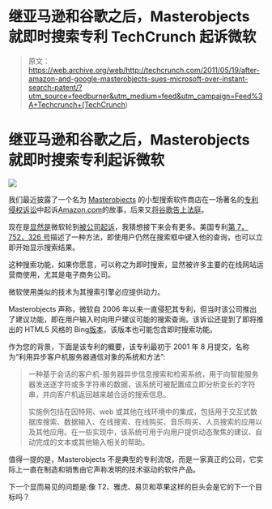 # 继亚马逊和谷歌之后，Masterobjects 就即时搜索专利 TechCrunch 起诉微软

> 原文：<https://web.archive.org/web/http://techcrunch.com/2011/05/19/after-amazon-and-google-masterobjects-sues-microsoft-over-instant-search-patent/?utm_source=feedburner&utm_medium=feed&utm_campaign=Feed%3A+Techcrunch+(TechCrunch>)

# 继亚马逊和谷歌之后，Masterobjects 就即时搜索专利起诉微软

![](img/1893723093908b44b14e38f70613783e.png)

我们最近披露了一个名为 [Masterobjects](https://web.archive.org/web/20230203081954/http://masterobjects.com/) 的小型搜索软件商店在一场著名的[专利侵权诉讼](https://web.archive.org/web/20230203081954/https://techcrunch.com/2011/03/10/amazon-com-slammed-with-lawsuit-over-instant-search-patent/)中起诉[Amazon.com](https://web.archive.org/web/20230203081954/http://www.crunchbase.com/company/amazon)的故事，后来又[将谷歌告上法庭](https://web.archive.org/web/20230203081954/https://techcrunch.com/2011/03/11/after-amazon-masterobjects-takes-google-to-court-over-instant-search-patent/)。

现在是[显然是](https://web.archive.org/web/20230203081954/http://www.techeye.net/business/masterobjects-sues-microsoft-on-search)微软轮到[被公司起诉](https://web.archive.org/web/20230203081954/http://dockets.justia.com/docket/california/candce/3:2011cv02402/240755/)，我猜想接下来会有更多。美国专利[第 7，752，326 号](https://web.archive.org/web/20230203081954/http://www.google.com/patents/about?id=H-bRAAAAEBAJ&dq=7,752,326)描述了一种方法，即使用户仍然在搜索框中键入他的查询，也可以立即开始显示搜索结果。

这种搜索功能，如果你愿意，可以称之为即时搜索，显然被许多主要的在线网站运营商使用，尤其是电子商务公司。

微软使用类似的技术为其搜索引擎必应提供动力。

Masterobjects 声称，微软自 2006 年以来一直侵犯其专利，但当时该公司推出了建议功能，即在用户输入时向用户建议可能的搜索查询。该诉讼还提到了即将推出的 HTML5 风格的 Bing[版本](https://web.archive.org/web/20230203081954/http://bing.com/)，该版本也可能包含即时搜索功能。

作为您的背景，下面是该专利的概要，该专利最初于 2001 年 8 月提交，名称为“利用异步客户机服务器通信对象的系统和方法”:

> 一种基于会话的客户机-服务器异步信息搜索和检索系统，用于向智能服务器发送逐字符或多字符串的数据，该系统可被配置成立即分析变长的字符串，并向客户机返回越来越合适的搜索信息。
> 
> 实施例包括在因特网、web 或其他在线环境中的集成，包括用于交互式数据库搜索、数据输入、在线搜索、在线购买、音乐购买、人员搜索的应用以及其他应用。在一些实现中，该系统可用于向用户提供动态聚焦的建议、自动完成的文本或其他输入相关的帮助。

值得一提的是，Masterobjects 不是典型的专利流氓，而是一家真正的公司，它实际上一直在制造和销售由它声称发明的技术驱动的软件产品。

下一个显而易见的问题是:像 T2、雅虎、易贝和苹果这样的巨头会是它的下一个目标吗？